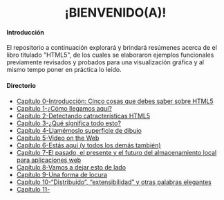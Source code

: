 <center><h1>¡BIENVENIDO(A)!</h1></center>

#### Introducción

El repositorio a continuación explorará y brindará resúmenes acerca de el libro titulado "HTML5", de los cuales se elaboraron ejemplos funcionales previamente revisados y probados para una visualización gráfica y al mismo tempo poner en práctica lo leído.

#### Directorio

- [Capítulo 0-Introducción: Cinco cosas que debes saber sobre HTML5](https://github.com/cotnesita/HTML5/tree/main/cap-00#cap%C3%ADtulo-0-cinco-cosas-que-debes-saber-sobre-html5)
- [Capítulo 1-¿Cómo llegamos aquí?](https://github.com/cotnesita/HTML5/tree/main/cap-01#cap%C3%ADtulo-1-c%C3%B3mo-llegamos-aqu%C3%AD)
- [Capítulo 2-Detectando catracterísticas HTML5](https://github.com/cotnesita/HTML5/tree/main/cap-02#cap%C3%ADtulo-2-detectando-catracter%C3%ADsticas-html5)
- [Capítulo 3-¿Qué significa todo esto?](https://github.com/cotnesita/HTML5/tree/main/cap-03#cap%C3%ADtulo-3-qu%C3%A9-significa-todo-esto)
- [Capítulo 4-Llamémoslo superficie de dibujo](https://github.com/cotnesita/HTML5/tree/main/cap-04#cap%C3%ADtulo-4-llam%C3%A9moslo-superficie-de-dibujo)
- [Capítulo 5-Video on the Web](https://github.com/cotnesita/HTML5/tree/main/cap-05#cap%C3%ADtulo-5-video-on-the-web)
- [Capítulo 6-Estás aquí (y todos los demás también)](https://github.com/cotnesita/HTML5/tree/main/cap-06#cap%C3%ADtulo-6-est%C3%A1s-aqu%C3%AD-y-todos-los-dem%C3%A1s-tambi%C3%A9n)
- [Capítulo 7-El pasado, el presente y el futuro del almacenamiento local para aplicaciones web](https://github.com/cotnesita/HTML5/tree/main/cap-07#cap%C3%ADtulo-7-el-pasado-el-presente-y-el-futuro-del-almacenamiento-local-para-aplicaciones-web)
- [Capítulo 8-Vamos a dejar esto de lado](https://github.com/cotnesita/HTML5/tree/main/cap-08#cap%C3%ADtulo-8-vamos-a-dejar-esto-de-lado)
- [Capítulo 9-Una forma de locura](https://github.com/cotnesita/HTML5/tree/main/cap-09#cap%C3%ADtulo-9-una-forma-de-locura)
- [Capítulo 10-“Distribuido”, “extensibilidad” y otras palabras elegantes](https://github.com/cotnesita/HTML5/tree/main/cap-10#cap%C3%ADtulo-10-distribuido-extensibilidad-y-otras-palabras-elegantes)
- [Capítulo 11-](url)
